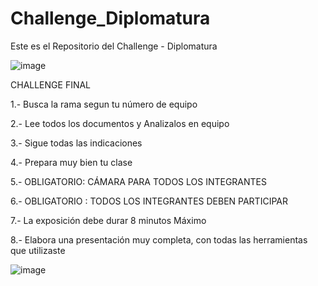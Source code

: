 # Challenge_Diplomatura
Este es el Repositorio del Challenge - Diplomatura

![image](https://github.com/user-attachments/assets/6b56d950-1dc2-4a89-8541-bfd9077662ef)


CHALLENGE FINAL 

1.- Busca la rama segun tu número de equipo 

2.- Lee todos los documentos y Analizalos en equipo

3.- Sigue todas las indicaciones

4.- Prepara muy bien tu clase

5.- OBLIGATORIO: CÁMARA PARA TODOS LOS INTEGRANTES

6.- OBLIGATORIO : TODOS LOS INTEGRANTES DEBEN PARTICIPAR

7.- La exposición debe durar 8 minutos Máximo

8.- Elabora una presentación muy completa, con todas las herramientas que utilizaste 




![image](https://github.com/user-attachments/assets/8c517cf1-f6f0-4f58-a8e0-9664e8c2ceca)

